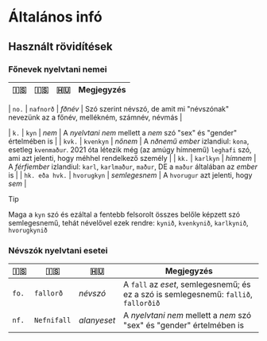 # Általános infó

## Használt rövidítések

### Főnevek nyelvtani nemei

| 🇮🇸             | 🇮🇸          | 🇭🇺            | Megjegyzés                                                                                                                                                      |
|----------------|-------------|---------------|-----------------------------------------------------------------------------------------------------------------------------------------------------------------|

| `no.`           | `nafnorð`       | _fðnév_         | Szó szerint névszó, de amit mi "névszónak" nevezünk az a főnév, mellékném, számnév, névmás                                                                                          |


| `k.`           | `kyn`       | _nem_         | A _nyelvtani nem_ mellett a _nem_ szó "sex" és "gender" értelmében is                                                                                           |
| `kvk.`         | `kvenkyn`   | _nőnem_       | A _nðnemű ember_ izlandiul: `kona`, esetleg `kvenmaður`. 2021 óta létezik még (az amúgy hímnemű) `leghafi` szó, ami azt jelenti, hogy méhhel rendelkező személy |
| `kk.`          | `karlkyn`   | _hímnem_      | A _férfiember_ izlandiul: `karl`, `karlmaður`, `maður`, DE a `maður` általában az _ember_ is                                                                    |
| `hk. eða hvk.` | `hvorugkyn` | _semlegesnem_ | A `hvorugur` azt jelenti, hogy _sem_                                                                                                                            |

> [!TIP]
> Maga a `kyn` szó és ezáltal a fentebb felsorolt összes belőle képzett szó semlegesnemű, tehát névelővel ezek rendre: `kynið`, `kvenkynið`, `karlkynið`, `hvorugkynið`

### Névszók nyelvtani esetei

| 🇮🇸             | 🇮🇸          | 🇭🇺            | Megjegyzés                                                                                                                                                      |
|----------------|-------------|---------------|-----------------------------------------------------------------------------------------------------------------------------------------------------------------|
| `fo.`           | `fallorð`       | _névszó_         | A `fall` az _eset_, semlegesnemű; és ez a szó is semlegesnemű: `fallið`, `fallorðið`                                                                                         |
| `nf.`           | `Nefnifall`       | _alanyeset_         | A _nyelvtani nem_ mellett a _nem_ szó "sex" és "gender" értelmében is                                                                                           |

